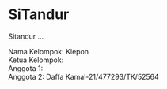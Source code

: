 # SiTandur
Sitandur ...


Nama Kelompok: Klepon <br>
Ketua Kelompok: <br>
Anggota 1: <br>
Anggota 2: Daffa Kamal-21/477293/TK/52564